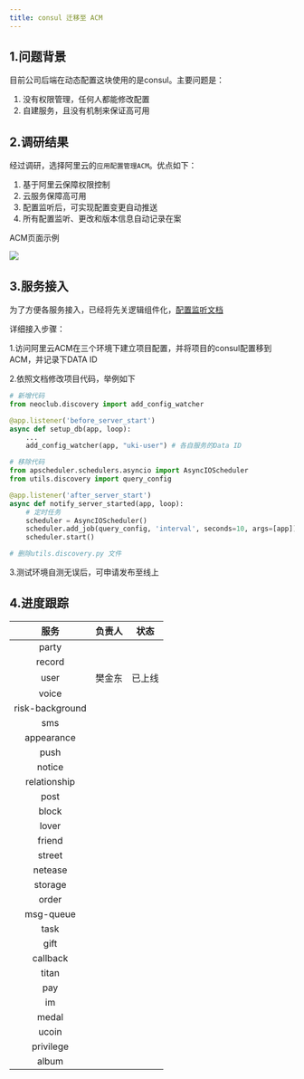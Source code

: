 ```yaml
---
title: consul 迁移至 ACM
---
```


## 1.问题背景

目前公司后端在动态配置这块使用的是consul。主要问题是：

1. 没有权限管理，任何人都能修改配置
2. 自建服务，且没有机制来保证高可用

## 2.调研结果

经过调研，选择阿里云的`应用配置管理ACM`。优点如下：

1. 基于阿里云保障权限控制
2. 云服务保障高可用
3. 配置监听后，可实现配置变更自动推送
4. 所有配置监听、更改和版本信息自动记录在案

ACM页面示例

![](/Users/fanjindong/Downloads/acm页面.jpg)

## 3.服务接入

为了方便各服务接入，已经将先关逻辑组件化，[配置监听文档](http://192.168.3.3:20000/neoclub/discovery.html#sanic-config)

详细接入步骤：

1.访问阿里云ACM在三个环境下建立项目配置，并将项目的consul配置移到ACM，并记录下DATA ID

2.依照文档修改项目代码，举例如下

```python
# 新增代码
from neoclub.discovery import add_config_watcher

@app.listener('before_server_start')
async def setup_db(app, loop):
    ...
    add_config_watcher(app, "uki-user") # 各自服务的Data ID
```

```python
# 移除代码
from apscheduler.schedulers.asyncio import AsyncIOScheduler
from utils.discovery import query_config

@app.listener('after_server_start')
async def notify_server_started(app, loop):
    # 定时任务
    scheduler = AsyncIOScheduler()
    scheduler.add_job(query_config, 'interval', seconds=10, args=[app])
    scheduler.start()

# 删除utils.discovery.py 文件
```

3.测试环境自测无误后，可申请发布至线上

## 4.进度跟踪

| 服务              | 负责人 | 状态  |
|:---------------:| --- | --- |
| party           |     |     |
| record          |     |     |
| user            | 樊金东 | 已上线 |
| voice           |     |     |
| risk-background |     |     |
| sms             |     |     |
| appearance      |     |     |
| push            |     |     |
| notice          |     |     |
| relationship    |     |     |
| post            |     |     |
| block           |     |     |
| lover           |     |     |
| friend          |     |     |
| street          |     |     |
| netease         |     |     |
| storage         |     |     |
| order           |     |     |
| msg-queue       |     |     |
| task            |     |     |
| gift            |     |     |
| callback        |     |     |
| titan           |     |     |
| pay             |     |     |
| im              |     |     |
| medal           |     |     |
| ucoin           |     |     |
| privilege       |     |     |
| album           |     |     |

